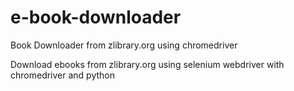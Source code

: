 # e-book-downloader
Book Downloader from zlibrary.org using chromedriver

Download ebooks from zlibrary.org using selenium webdriver with chromedriver and python
